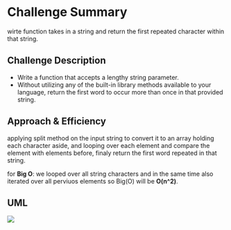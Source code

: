 # Challenge Summary
<!-- Short summary or background information -->
wirte function takes in a string and return the first repeated character within that string.

## Challenge Description
<!-- Description of the challenge -->
* Write a function that accepts a lengthy string parameter.
* Without utilizing any of the built-in library methods available to your language, return the first word to occur more than once in that provided string.

## Approach & Efficiency
<!-- What approach did you take? Why? What is the Big O space/time for this approach? -->
applying split method on the input string to convert it to an array holding each character aside, and looping over each element and compare the element with elements before, finaly return the first word repeated in that string.

for **Big O**: we looped over all string characters and in the same time also iterated over all perviuos elements so Big(O) will be **O(n^2)**.

## UML
<!-- Embedded whiteboard image -->
![](./assesst/repeatedWord.jpeg)
